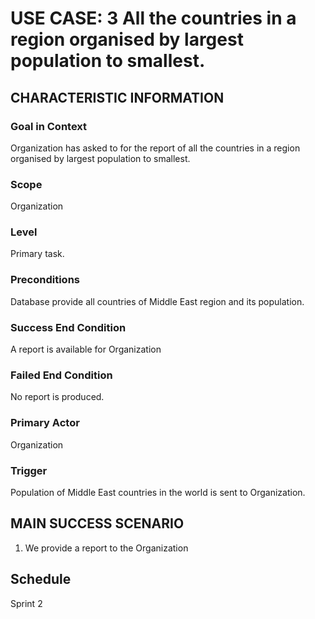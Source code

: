 # USE CASE: 3 All the countries in a region organised by largest population to smallest.

## CHARACTERISTIC INFORMATION

### Goal in Context
Organization has asked to for the report of all the countries in a region organised by largest population to smallest. 


### Scope

Organization

### Level

Primary task.

### Preconditions

Database provide all countries of Middle East region and its population. 

### Success End Condition

A report is available for Organization

### Failed End Condition

No report is produced.

### Primary Actor

Organization

### Trigger

Population of Middle East countries in the world is sent to Organization.

## MAIN SUCCESS SCENARIO

1. We provide a report to the Organization

## Schedule
Sprint 2